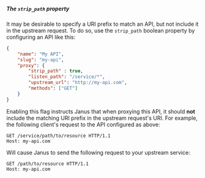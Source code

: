 ##### The `strip_path` property

It may be desirable to specify a URI prefix to match an API, but not
include it in the upstream request. To do so, use the `strip_path` boolean
property by configuring an API like this:

```json
{
    "name": "My API",
    "slug": "my-api",
    "proxy": {
        "strip_path" : true,
        "listen_path": "/service/*",
        "upstream_url": "http://my-api.com",
        "methods": ["GET"]
    }
}
```

Enabling this flag instructs Janus that when proxying this API, it should **not**
include the matching URI prefix in the upstream request's URI. For example, the
following client's request to the API configured as above:

```http
GET /service/path/to/resource HTTP/1.1
Host: my-api.com
```

Will cause Janus to send the following request to your upstream service:

```http
GET /path/to/resource HTTP/1.1
Host: my-api.com
```